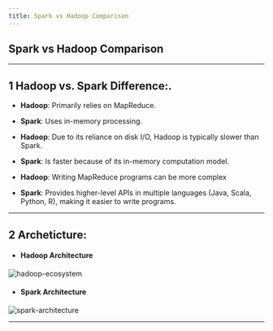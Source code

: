 ```yaml
---
title: Spark vs Hadoop Comparison
---
```


## Spark vs Hadoop Comparison

---

## 1 Hadoop vs. Spark Difference:.

* **Hadoop**: Primarily relies on MapReduce.
* **Spark**: Uses in-memory processing. 

* **Hadoop**: Due to its reliance on disk I/O, Hadoop is typically slower than Spark. 
* **Spark**: Is faster because of its in-memory computation model. 

* **Hadoop**: Writing MapReduce programs can be more complex
* **Spark**: Provides higher-level APIs in multiple languages (Java, Scala, Python, R), making it easier to write programs. 

---

## 2 Archeticture:

* #### **Hadoop Architecture**
![hadoop-ecosystem](https://github.com/user-attachments/assets/cd36de54-1002-4e8e-bf3e-75f320a63926)
  

* #### **Spark Architecture**
![spark-architecture](https://github.com/user-attachments/assets/be1228db-5b4a-497c-b362-d666499e98d9)

---




